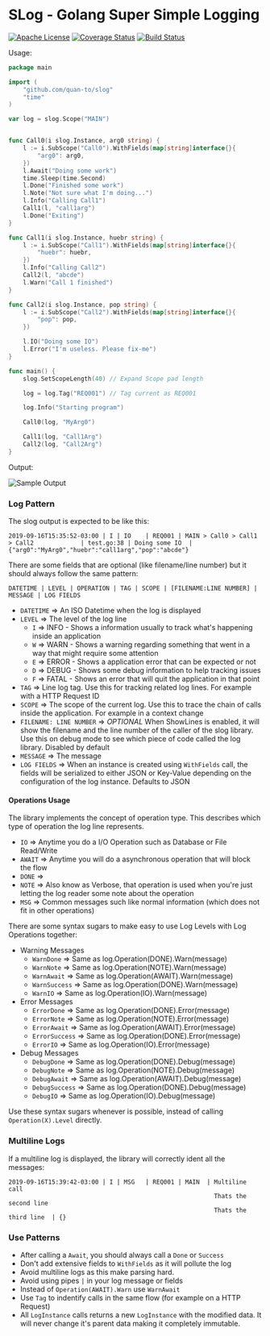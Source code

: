SLog - Golang Super Simple Logging
===================================

[![Apache License](https://img.shields.io/badge/License-Apache-brightgreen.svg)](https://tldrlegal.com/license/apache-license-2.0-\(apache-2.0\)) [![Coverage Status](https://coveralls.io/repos/github/quan-to/slog/badge.svg?branch=master)](https://coveralls.io/github/quan-to/slog?branch=master) [![Build Status](https://travis-ci.org/quan-to/slog.svg?branch=master)](https://travis-ci.org/quan-to/slog)

Usage:

```go
package main

import (
    "github.com/quan-to/slog"
    "time"
)

var log = slog.Scope("MAIN")


func Call0(i slog.Instance, arg0 string) {
    l := i.SubScope("Call0").WithFields(map[string]interface{}{
        "arg0": arg0,
    })
    l.Await("Doing some work")
    time.Sleep(time.Second)
    l.Done("Finished some work")
    l.Note("Not sure what I'm doing...")
    l.Info("Calling Call1")
    Call1(l, "call1arg")
    l.Done("Exiting")
}

func Call1(i slog.Instance, huebr string) {
    l := i.SubScope("Call1").WithFields(map[string]interface{}{
        "huebr": huebr,
    })
    l.Info("Calling Call2")
    Call2(l, "abcde")
    l.Warn("Call 1 finished")
}

func Call2(i slog.Instance, pop string) {
    l := i.SubScope("Call2").WithFields(map[string]interface{}{
        "pop": pop,
    })

    l.IO("Doing some IO")
    l.Error("I'm useless. Please fix-me")
}

func main() {
    slog.SetScopeLength(40) // Expand Scope pad length

    log = log.Tag("REQ001") // Tag current as REQ001

    log.Info("Starting program")

    Call0(log, "MyArg0")

    Call1(log, "Call1Arg")
    Call2(log, "Call2Arg")
}
```

Output:

![Sample Output](https://user-images.githubusercontent.com/578310/64198701-289b6b80-ce5f-11e9-8771-88ae4e07a213.png)


### Log Pattern

The slog output is expected to be like this:

```
2019-09-16T15:35:52-03:00 | I | IO    | REQ001 | MAIN > Call0 > Call1 > Call2             | test.go:38 | Doing some IO  | {"arg0":"MyArg0","huebr":"call1arg","pop":"abcde"}
```

There are some fields that are optional (like filename/line number) but it should always follow the same pattern:
```
DATETIME | LEVEL | OPERATION | TAG | SCOPE | [FILENAME:LINE NUMBER] | MESSAGE | LOG FIELDS
```

*   `DATETIME` => An ISO Datetime when the log is displayed
*   `LEVEL` => The level of the log line
    *   `I` => INFO - Shows a information usually to track what's happening inside an application
    *   `W` => WARN - Shows a warning regarding something that went in a way that might require some attention
    *   `E` => ERROR - Shows a application error that can be expected or not
    *   `D` => DEBUG - Shows some debug information to help tracking issues
    *   `F` => FATAL - Shows an error that will quit the application in that point
*   `TAG` => Line log tag. Use this for tracking related log lines. For example with a HTTP Request ID
*   `SCOPE` => The scope of the current log. Use this to trace the chain of calls inside the application. For example in a context change
*   `FILENAME: LINE NUMBER` => *OPTIONAL* When ShowLines is enabled, it will show the filename and the line number of the caller of the slog library. Use this on debug mode to see which piece of code called the log library. Disabled by default
*   `MESSAGE` => The message
*   `LOG FIELDS` => When an instance is created using `WithFields` call, the fields will be serialized to either JSON or Key-Value depending on the configuration of the log instance. Defaults to JSON

#### Operations Usage

The library implements the concept of operation type. This describes which type of operation the log line represents.

*   `IO` => Anytime you do a I/O Operation such as Database or File Read/Write
*   `AWAIT` => Anytime you will do a asynchronous operation that will block the flow
*   `DONE` => 
*   `NOTE` => Also know as Verbose, that operation is used when you're just letting the log reader some note about the operation
*   `MSG` => Common messages such like normal information (which does not fit in other operations)

There are some syntax sugars to make easy to use Log Levels with Log Operations together:

* Warning Messages
    *   `WarnDone` => Same as log.Operation(DONE).Warn(message)
    *   `WarnNote` => Same as log.Operation(NOTE).Warn(message)
    *   `WarnAwait` => Same as log.Operation(AWAIT).Warn(message)
    *   `WarnSuccess` => Same as log.Operation(DONE).Warn(message)
    *   `WarnIO` => Same as log.Operation(IO).Warn(message)
* Error Messages
    *   `ErrorDone` => Same as log.Operation(DONE).Error(message)
    *   `ErrorNote` => Same as log.Operation(NOTE).Error(message)
    *   `ErrorAwait` => Same as log.Operation(AWAIT).Error(message)
    *   `ErrorSuccess` => Same as log.Operation(DONE).Error(message)
    *   `ErrorIO` => Same as log.Operation(IO).Error(message)
* Debug Messages
    *   `DebugDone` => Same as log.Operation(DONE).Debug(message)
    *   `DebugNote` => Same as log.Operation(NOTE).Debug(message)
    *   `DebugAwait` => Same as log.Operation(AWAIT).Debug(message)
    *   `DebugSuccess` => Same as log.Operation(DONE).Debug(message)
    *   `DebugIO` => Same as log.Operation(IO).Debug(message)

Use these syntax sugars whenever is possible, instead of calling `Operation(X).Level` directly.

### Multiline Logs

If a multiline log is displayed, the library will correctly ident all the messages:

```
2019-09-16T15:39:42-03:00 | I | MSG   | REQ001 | MAIN  | Multiline call
                                                         Thats the second line
                                                         Thats the third line  | {}
```

### Use Patterns

*   After calling a `Await`, you should always call a `Done` or `Success`
*   Don't add extensive fields to `WithFields` as it will pollute the log
*   Avoid multiline logs as this make parsing hard.
*   Avoid using pipes `|` in your log message or fields
*   Instead of `Operation(AWAIT).Warn` use `WarnAwait`
*   Use `Tag` to indentify calls in the same flow (for example on a HTTP Request)
*   All `LogInstance` calls returns a new `LogInstance` with the modified data. It will never change it's parent data making it completely immutable.
